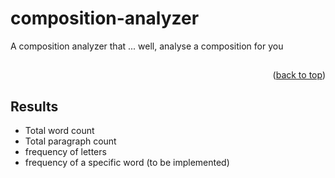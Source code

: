 <a name="readme-top"></a>

# composition-analyzer

A composition analyzer that ... well, analyse a composition for you


## 

<p align="right">(<a href="#readme-top">back to top</a>)</p>

## Results

- Total word count
- Total paragraph count
- frequency of letters
- frequency of a specific word (to be implemented)